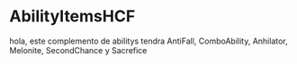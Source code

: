 # AbilityItemsHCF

hola, este complemento de abilitys tendra AntiFall, ComboAbility, Anhilator, Melonite, SecondChance y Sacrefice
